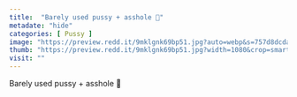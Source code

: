 ```yaml
---
title:  "Barely used pussy + asshole 🥺"
metadate: "hide"
categories: [ Pussy ]
image: "https://preview.redd.it/9mklgnk69bp51.jpg?auto=webp&s=757d8dcda72000ae19d51befbc66dfd7fbec2e1e"
thumb: "https://preview.redd.it/9mklgnk69bp51.jpg?width=1080&crop=smart&auto=webp&s=6ed8dffe17adb3ac9422fbe3a56e9bac3f3e96b1"
visit: ""
---
```

Barely used pussy + asshole 🥺
